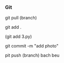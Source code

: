 ### Git

<!-- la mot he thong quan ly file/code -->


<!-- lay code ve -->
git pull (branch)

<!-- <!-- nhung file nam beu muon thay doi  -->
git add .

(git add 3.py)

<!-- -> cai noi dung,tieu de cua phien ban -->
git commit -m "add photo" 

<!-- day code de co phien ban moi -->
pit push (branch)
bach beu